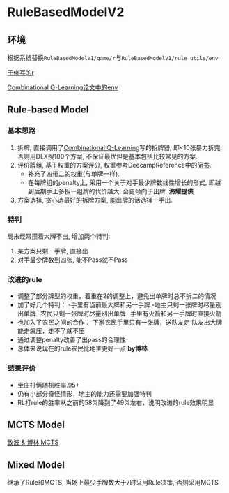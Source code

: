 # RuleBasedModelV2

## 环境

根据系统替换`RuleBasedModelV1/game/r`与`RuleBasedModelV1/rule_utils/env`

[于俊写的r](https://github.com/deecamp2019-group20/bottleneck)

[Combinational Q-Learning论文中的env](https://github.com/qq456cvb/doudizhu-C)

## Rule-based Model

### 基本思路

1. 拆牌, 直接调用了[Combinational Q-Learning](https://github.com/qq456cvb/doudizhu-C)写的拆牌器, 即<10张暴力拆完, 否则用DLX搜100个方案, 不保证最优但是基本包括比较常见的方案.
2. 评价牌组, 基于权重的方案评分, 权重参考DeecampReference中的[简书](https://www.jianshu.com/p/9fb001daedcf).
   - 补充了四带二的权重(与单牌一样).
   - 在每牌组的penalty上, 采用一个关于对手最少牌数线性增长的形式, 即越到后期手上多拆一组牌的代价越大, 会更倾向于出牌. **海耀提供**
3. 方案选择, 贪心选最好的拆牌方案, 能出牌的话选择一手出.

### 特判

局末经常攒着大牌不出, 增加两个特判:

1. 某方案只剩一手牌, 直接出
2. 对手最少牌数到四张, 能不Pass就不Pass

### 改进的rule 

- 调整了部分牌型的权重，着重在2的调整上，避免出单牌时总不拆二的情况
- 加了好几个特判：
   -手里有当前最大牌和另一手牌
   -地主只剩一张牌时尽量别出单牌
   -农民只剩一张牌时尽量别出单牌
   -手里有火箭和另一手牌时直接火箭
- 也加入了农民之间的合作：
   下家农民手里只有一张牌，送队友走
   队友出大牌能走就压，走不了就不压
- 通过调整penalty改善了出pass的合理性
- 总体来说现在的rule农民比地主更好一点     **by博林**

### 结果评价

- 坐庄打俩随机胜率.95+
- 仍有小部分奇怪情形，地主的能力还需要加强特判
- RL打rule的胜率从之前的58%降到了49%左右，说明改进的rule效果明显

## MCTS Model

[致波 & 博林 MCTS](https://github.com/deecamp2019-group20/DC2019-DDZ-MCTS)

## Mixed Model

继承了Rule和MCTS, 当场上最少手牌数大于7时采用Rule决策, 否则采用MCTS
